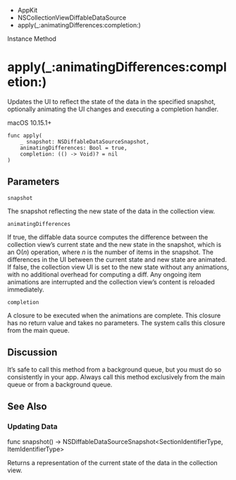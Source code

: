 

- AppKit
- NSCollectionViewDiffableDataSource
-  apply(\_:animatingDifferences:completion:) 

Instance Method

# apply(\_:animatingDifferences:completion:)

Updates the UI to reflect the state of the data in the specified snapshot, optionally animating the UI changes and executing a completion handler.

macOS 10.15.1+

``` source
func apply(
    _ snapshot: NSDiffableDataSourceSnapshot,
    animatingDifferences: Bool = true,
    completion: (() -> Void)? = nil
)
```

## Parameters 

`snapshot`  

The snapshot reflecting the new state of the data in the collection view.

`animatingDifferences`  

If true, the diffable data source computes the difference between the collection view’s current state and the new state in the snapshot, which is an O(*n*) operation, where *n* is the number of items in the snapshot. The differences in the UI between the current state and new state are animated. If false, the collection view UI is set to the new state without any animations, with no additional overhead for computing a diff. Any ongoing item animations are interrupted and the collection view’s content is reloaded immediately.

`completion`  

A closure to be executed when the animations are complete. This closure has no return value and takes no parameters. The system calls this closure from the main queue.

## Discussion

It’s safe to call this method from a background queue, but you must do so consistently in your app. Always call this method exclusively from the main queue or from a background queue.

## See Also

### Updating Data

func snapshot() -> NSDiffableDataSourceSnapshot&lt;SectionIdentifierType, ItemIdentifierType>

Returns a representation of the current state of the data in the collection view.

